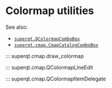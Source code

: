 # Colormap utilities

See also:

- [`superqt.QColormapComboBox`](../widgets/qcolormap.md)
- [`superqt.cmap.CmapCatalogComboBox`](../widgets/colormap_catalog.md)

::: superqt.cmap.draw_colormap

::: superqt.cmap.QColormapLineEdit

::: superqt.cmap.QColormapItemDelegate
